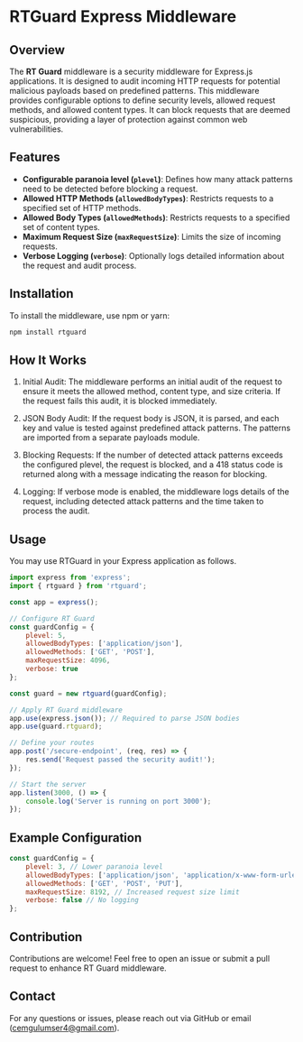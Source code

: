 # RTGuard Express Middleware

## Overview

The **RT Guard** middleware is a security middleware for Express.js applications. It is designed to audit incoming HTTP requests for potential malicious payloads based on predefined patterns. This middleware provides configurable options to define security levels, allowed request methods, and allowed content types. It can block requests that are deemed suspicious, providing a layer of protection against common web vulnerabilities.

## Features

- **Configurable paranoia level (`plevel`)**: Defines how many attack patterns need to be detected before blocking a request.
- **Allowed HTTP Methods (`allowedBodyTypes`)**: Restricts requests to a specified set of HTTP methods.
- **Allowed Body Types (`allowedMethods`)**: Restricts requests to a specified set of content types.
- **Maximum Request Size (`maxRequestSize`)**: Limits the size of incoming requests.
- **Verbose Logging (`verbose`)**: Optionally logs detailed information about the request and audit process.

## Installation

To install the middleware, use npm or yarn:

```bash
npm install rtguard
```

## How It Works
1. Initial Audit: The middleware performs an initial audit of the request to ensure it meets the allowed method, content type, and size criteria. If the request fails this audit, it is blocked immediately.

2. JSON Body Audit: If the request body is JSON, it is parsed, and each key and value is tested against predefined attack patterns. The patterns are imported from a separate payloads module.

3. Blocking Requests: If the number of detected attack patterns exceeds the configured plevel, the request is blocked, and a 418 status code is returned along with a message indicating the reason for blocking.

4. Logging: If verbose mode is enabled, the middleware logs details of the request, including detected attack patterns and the time taken to process the audit.

## Usage
You may use RTGuard in your Express application as follows.
```javascript
import express from 'express';
import { rtguard } from 'rtguard';

const app = express();

// Configure RT Guard
const guardConfig = {
    plevel: 5,
    allowedBodyTypes: ['application/json'],
    allowedMethods: ['GET', 'POST'],
    maxRequestSize: 4096,
    verbose: true
};

const guard = new rtguard(guardConfig);

// Apply RT Guard middleware
app.use(express.json()); // Required to parse JSON bodies
app.use(guard.rtguard);

// Define your routes
app.post('/secure-endpoint', (req, res) => {
    res.send('Request passed the security audit!');
});

// Start the server
app.listen(3000, () => {
    console.log('Server is running on port 3000');
});
```

## Example Configuration
```javascript
const guardConfig = {
    plevel: 3, // Lower paranoia level
    allowedBodyTypes: ['application/json', 'application/x-www-form-urlencoded'],
    allowedMethods: ['GET', 'POST', 'PUT'],
    maxRequestSize: 8192, // Increased request size limit
    verbose: false // No logging
};
```

## Contribution

Contributions are welcome! Feel free to open an issue or submit a pull request to enhance RT Guard middleware.

## Contact

For any questions or issues, please reach out via GitHub or email (cemgulumser4@gmail.com).